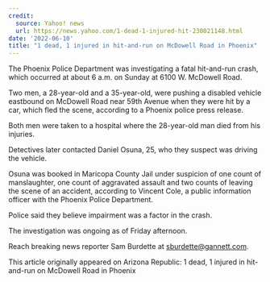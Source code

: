 ```yaml
---
credit:
  source: Yahoo! news
  url: https://news.yahoo.com/1-dead-1-injured-hit-230021148.html
date: '2022-06-10'
title: "1 dead, 1 injured in hit-and-run on McDowell Road in Phoenix"
---
```

The Phoenix Police Department was investigating a fatal hit-and-run crash, which occurred at about 6 a.m. on Sunday at 6100 W. McDowell Road.

Two men, a 28-year-old and a 35-year-old, were pushing a disabled vehicle eastbound on McDowell Road near 59th Avenue when they were hit by a car, which fled the scene, according to a Phoenix police press release.

Both men were taken to a hospital where the 28-year-old man died from his injuries.

Detectives later contacted Daniel Osuna, 25, who they suspect was driving the vehicle.

Osuna was booked in Maricopa County Jail under suspicion of one count of manslaughter, one count of aggravated assault and two counts of leaving the scene of an accident, according to Vincent Cole, a public information officer with the Phoenix Police Department.

Police said they believe impairment was a factor in the crash.

The investigation was ongoing as of Friday afternoon.

Reach breaking news reporter Sam Burdette at sburdette@gannett.com.

This article originally appeared on Arizona Republic: 1 dead, 1 injured in hit-and-run on McDowell Road in Phoenix
